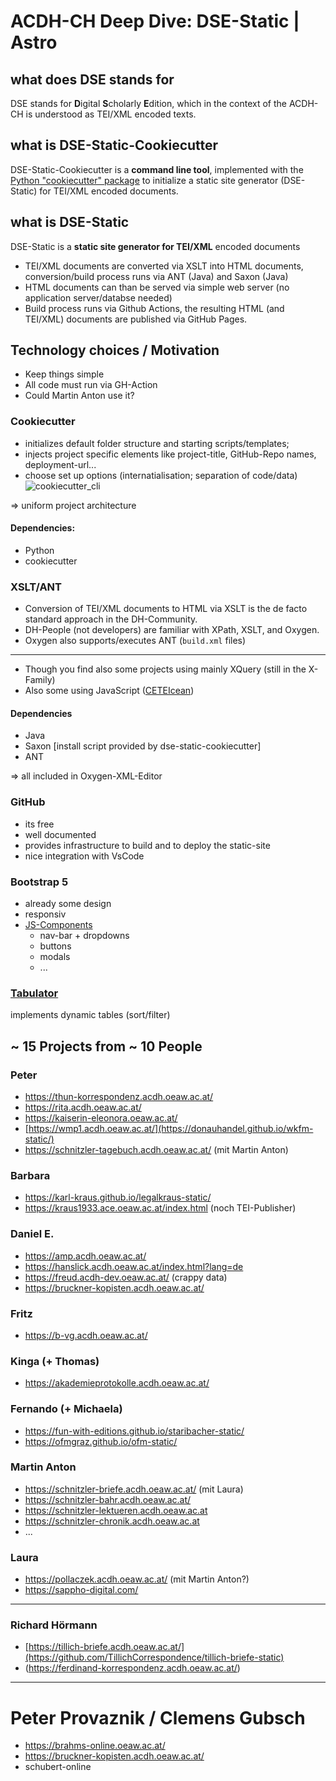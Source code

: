 # ACDH-CH Deep Dive: DSE-Static | Astro

## what does DSE stands for

DSE stands for **D**igital **S**cholarly **E**dition, which in the context of the ACDH-CH is understood as TEI/XML encoded texts.

## what is DSE-Static-Cookiecutter

DSE-Static-Cookiecutter is a **command line tool**, implemented with the [Python "cookiecutter" package](https://cookiecutter.readthedocs.io/en/stable/) to initialize a static site generator (DSE-Static) for TEI/XML encoded documents. 

## what is DSE-Static

DSE-Static is a **static site generator for TEI/XML** encoded documents
* TEI/XML documents are converted via XSLT into HTML documents, conversion/build process runs via ANT (Java) and Saxon (Java)
* HTML documents can than be served via simple web server (no application server/databse needed)
* Build process runs via Github Actions, the resulting HTML (and TEI/XML) documents are published via GitHub Pages.

## Technology choices / Motivation

* Keep things simple
* All code must run via GH-Action
* Could Martin Anton use it?

### Cookiecutter

* initializes default folder structure and starting scripts/templates;
* injects project specific elements like project-title, GitHub-Repo names, deployment-url...
* choose set up options (internatialisation; separation of code/data)
![cookiecutter_cli](https://github.com/user-attachments/assets/f028fbad-ae6a-42d2-81bc-2ec3d63b7d26)

=> uniform project architecture 

#### Dependencies:

* Python
* cookiecutter

### XSLT/ANT

* Conversion of TEI/XML documents to HTML via XSLT is the de facto standard approach in the DH-Community.
* DH-People (not developers) are familiar with XPath, XSLT, and Oxygen.
* Oxygen also supports/executes ANT (`build.xml` files)
----
* Though you find also some projects using mainly XQuery (still in the X-Family) 
* Also some using JavaScript ([CETEIcean](https://github.com/TEIC/CETEIcean))

#### Dependencies
* Java
* Saxon [install script provided by dse-static-cookiecutter]
* ANT

=> all included in Oxygen-XML-Editor

### GitHub

* its free
* well documented
* provides infrastructure to build and to deploy the static-site
* nice integration with VsCode

### Bootstrap 5
* already some design
* responsiv
* [JS-Components](https://getbootstrap.com/docs/5.3/getting-started/introduction/#js-components)
  * nav-bar + dropdowns
  * buttons
  * modals
  * ...

### [Tabulator](https://tabulator.info/)

implements dynamic tables (sort/filter)


## ~ 15 Projects from ~ 10 People

### Peter
* https://thun-korrespondenz.acdh.oeaw.ac.at/
* https://rita.acdh.oeaw.ac.at/
* https://kaiserin-eleonora.oeaw.ac.at/
* [https://wmp1.acdh.oeaw.ac.at/](https://donauhandel.github.io/wkfm-static/)
* https://schnitzler-tagebuch.acdh.oeaw.ac.at/ (mit Martin Anton)

### Barbara
* https://karl-kraus.github.io/legalkraus-static/
* https://kraus1933.ace.oeaw.ac.at/index.html (noch TEI-Publisher)

### Daniel E.
* https://amp.acdh.oeaw.ac.at/
* https://hanslick.acdh.oeaw.ac.at/index.html?lang=de
* https://freud.acdh-dev.oeaw.ac.at/ (crappy data)
* https://bruckner-kopisten.acdh.oeaw.ac.at/

### Fritz
* https://b-vg.acdh.oeaw.ac.at/

### Kinga (+ Thomas)
* https://akademieprotokolle.acdh.oeaw.ac.at/

### Fernando (+ Michaela)
* https://fun-with-editions.github.io/staribacher-static/
* https://ofmgraz.github.io/ofm-static/

### Martin Anton
* https://schnitzler-briefe.acdh.oeaw.ac.at/ (mit Laura)
* https://schnitzler-bahr.acdh.oeaw.ac.at/
* https://schnitzler-lektueren.acdh.oeaw.ac.at
* https://schnitzler-chronik.acdh.oeaw.ac.at
* ...

### Laura
* https://pollaczek.acdh.oeaw.ac.at/ (mit Martin Anton?)
* https://sappho-digital.com/

---

### Richard Hörmann
* [https://tillich-briefe.acdh.oeaw.ac.at/](https://github.com/TillichCorrespondence/tillich-briefe-static)
* (https://ferdinand-korrespondenz.acdh.oeaw.ac.at/)

---

# Peter Provaznik / Clemens Gubsch
* https://brahms-online.oeaw.ac.at/
* https://bruckner-kopisten.acdh.oeaw.ac.at/
* schubert-online